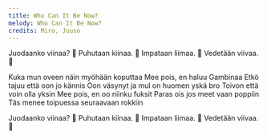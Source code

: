 ```yaml
---
title: Who Can It Be Now?
melody: Who Can It Be Now?
credits: Miro, Juuso
---
```


Juodaanko viinaa?
🎷
Puhutaan kiinaa.
🎷
Impataan liimaa.
🎷
Vedetään viivaa.
🎷

Kuka mun oveen näin myöhään koputtaa
Mee pois, en haluu Gambinaa
Etkö tajuu että oon jo kännis
Oon väsynyt ja mul on huomen yskä bro
Toivon että voin olla yksin
Mee pois, en oo niinku fuksit
Paras ois jos meet vaan poppiin
Täs menee toipuessa seuraavaan rokkiin

Juodaanko viinaa?
🎷
Puhutaan kiinaa.
🎷
Impataan liimaa.
🎷
Vedetään viivaa.
🎷


